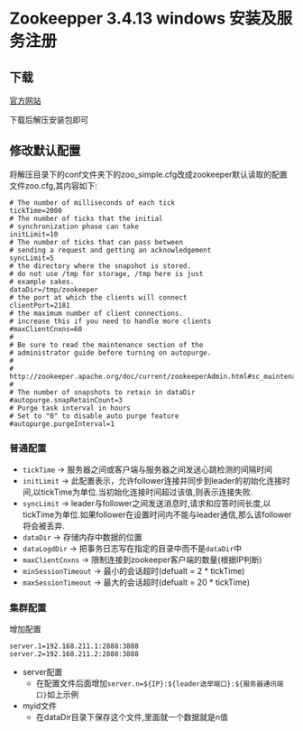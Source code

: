 # Zookeepper 3.4.13 windows 安装及服务注册

## 下载

[官方网站](http://zookeeper.apache.org/releases.html)

下载后解压安装包即可

## 修改默认配置

将解压目录下的conf文件夹下的zoo_simple.cfg改成zookeeper默认读取的配置文件zoo.cfg,其内容如下:

```properties
# The number of milliseconds of each tick
tickTime=2000
# The number of ticks that the initial 
# synchronization phase can take
initLimit=10
# The number of ticks that can pass between 
# sending a request and getting an acknowledgement
syncLimit=5
# the directory where the snapshot is stored.
# do not use /tmp for storage, /tmp here is just 
# example sakes.
dataDir=/tmp/zookeeper
# the port at which the clients will connect
clientPort=2181
# the maximum number of client connections.
# increase this if you need to handle more clients
#maxClientCnxns=60
#
# Be sure to read the maintenance section of the 
# administrator guide before turning on autopurge.
#
# http://zookeeper.apache.org/doc/current/zookeeperAdmin.html#sc_maintenance
#
# The number of snapshots to retain in dataDir
#autopurge.snapRetainCount=3
# Purge task interval in hours
# Set to "0" to disable auto purge feature
#autopurge.purgeInterval=1
```

### 普通配置

* `tickTime` -> 服务器之间或客户端与服务器之间发送心跳检测的间隔时间
* `initLimit` -> 此配置表示，允许follower连接并同步到leader的初始化连接时间,以tickTime为单位.当初始化连接时间超过该值,则表示连接失败.
* `syncLimit` -> leader与follower之间发送消息时,请求和应答时间长度,以tickTime为单位.如果follower在设置时间内不能与leader通信,那么该follower将会被丢弃.
* `dataDir` -> 存储内存中数据的位置
* `dataLogdDir` -> 把事务日志写在指定的目录中而不是`dataDir`中
* `maxClientCnxns` -> 限制连接到zookeeper客户端的数量(根据IP判断)
* `minSessionTimeout` -> 最小的会话超时(defualt = 2 * tickTime)
* `maxSessionTimeout` -> 最大的会话超时(defualt = 20 * tickTime)

### 集群配置

增加配置

```properties
server.1=192.168.211.1:2888:3888  
server.2=192.168.211.2:2888:3888
```

* server配置
  * 在配置文件后面增加`server.n=${IP}:${leader选举端口}:${服务器通讯端口}`如上示例
* myid文件
  * 在dataDir目录下保存这个文件,里面就一个数据就是n值